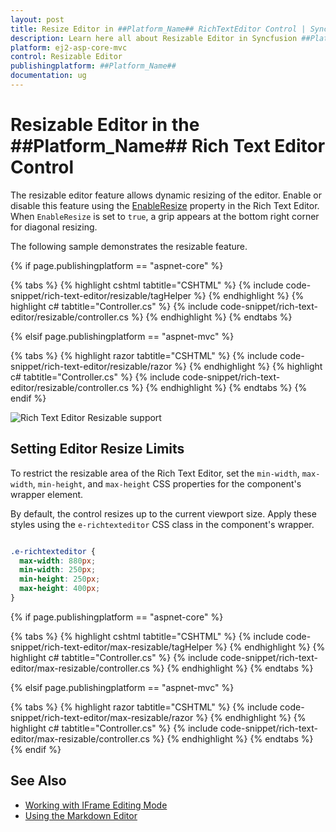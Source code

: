 ```yaml
---
layout: post
title: Resize Editor in ##Platform_Name## RichTextEditor Control | Syncfusion
description: Learn here all about Resizable Editor in Syncfusion ##Platform_Name## Rich Text Editor control of Syncfusion Essential JS 2 and more.
platform: ej2-asp-core-mvc
control: Resizable Editor
publishingplatform: ##Platform_Name##
documentation: ug
---
```


# Resizable Editor in the ##Platform_Name## Rich Text Editor Control

The resizable editor feature allows dynamic resizing of the editor. Enable or disable this feature using the [EnableResize](https://help.syncfusion.com/cr/aspnetmvc-js2/syncfusion.ej2.richtexteditor.richtexteditor.html#Syncfusion_EJ2_RichTextEditor_RichTextEditor_EnableResize) property in the Rich Text Editor. When `EnableResize` is set to `true`, a grip appears at the bottom right corner for diagonal resizing.

The following sample demonstrates the resizable feature.

{% if page.publishingplatform == "aspnet-core" %}

{% tabs %}
{% highlight cshtml tabtitle="CSHTML" %}
{% include code-snippet/rich-text-editor/resizable/tagHelper %}
{% endhighlight %}
{% highlight c# tabtitle="Controller.cs" %}
{% include code-snippet/rich-text-editor/resizable/controller.cs %}
{% endhighlight %}
{% endtabs %}

{% elsif page.publishingplatform == "aspnet-mvc" %}

{% tabs %}
{% highlight razor tabtitle="CSHTML" %}
{% include code-snippet/rich-text-editor/resizable/razor %}
{% endhighlight %}
{% highlight c# tabtitle="Controller.cs" %}
{% include code-snippet/rich-text-editor/resizable/controller.cs %}
{% endhighlight %}
{% endtabs %}
{% endif %}

![Rich Text Editor Resizable support](./images/Resizable-Editor.png)

## Setting Editor Resize Limits

To restrict the resizable area of the Rich Text Editor, set the `min-width`, `max-width`, `min-height`, and `max-height` CSS properties for the component's wrapper element. 

By default, the control resizes up to the current viewport size. Apply these styles using the `e-richtexteditor`  CSS class in the component's wrapper.

```CSS

.e-richtexteditor {
  max-width: 880px;
  min-width: 250px;
  min-height: 250px;
  max-height: 400px;
}

```

{% if page.publishingplatform == "aspnet-core" %}

{% tabs %}
{% highlight cshtml tabtitle="CSHTML" %}
{% include code-snippet/rich-text-editor/max-resizable/tagHelper %}
{% endhighlight %}
{% highlight c# tabtitle="Controller.cs" %}
{% include code-snippet/rich-text-editor/max-resizable/controller.cs %}
{% endhighlight %}
{% endtabs %}

{% elsif page.publishingplatform == "aspnet-mvc" %}

{% tabs %}
{% highlight razor tabtitle="CSHTML" %}
{% include code-snippet/rich-text-editor/max-resizable/razor %}
{% endhighlight %}
{% highlight c# tabtitle="Controller.cs" %}
{% include code-snippet/rich-text-editor/max-resizable/controller.cs %}
{% endhighlight %}
{% endtabs %}
{% endif %}

## See Also

* [Working with IFrame Editing Mode](./iframe)
* [Using the Markdown Editor](./editor-mode)